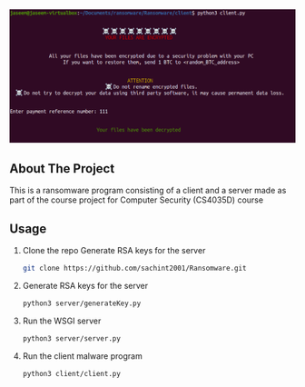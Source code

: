 <div align="center">
    <img src="comp_sec.png" alt="">
</div>

## About The Project

This is a ransomware program consisting of a client and a server made as part of the course project for Computer Security (CS4035D) course

## Usage

1. Clone the repo Generate RSA keys for the server
   ```sh
   git clone https://github.com/sachint2001/Ransomware.git
   ```
2. Generate RSA keys for the server
   ```sh
   python3 server/generateKey.py
   ```
3. Run the WSGI server
   ```sh
   python3 server/server.py
   ```
4. Run the client malware program
   ```sh
   python3 client/client.py
   ```
